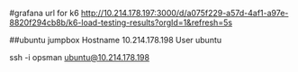 #grafana url for k6
http://10.214.178.197:3000/d/a075f229-a57d-4af1-a97e-8820f294cb8b/k6-load-testing-results?orgId=1&refresh=5s

##ubuntu jumpbox
  Hostname 10.214.178.198
  User ubuntu
  
ssh -i opsman ubuntu@10.214.178.198
